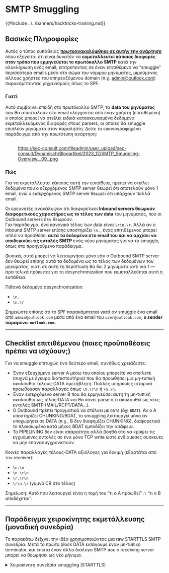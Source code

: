 # SMTP Smuggling

{{#include ../../banners/hacktricks-training.md}}

## Βασικές Πληροφορίες

Αυτός ο τύπος ευπάθειας [**πρωτοανακαλύφθηκε σε αυτήν την ανάρτηση**](https://sec-consult.com/blog/detail/smtp-smuggling-spoofing-e-mails-worldwide/) όπου εξηγείται ότι είναι δυνατόν να **εκμεταλλευτεί κάποιος διαφορές στον τρόπο που ερμηνεύεται το πρωτόκολλο SMTP** κατά την ολοκλήρωση ενός email, επιτρέποντας σε έναν επιτιθέμενο να “smuggle” περισσότερα emails μέσα στο σώμα του νόμιμου μηνύματος, μιμούμενος άλλους χρήστες του επηρεαζόμενου domain (π.χ. admin@outlook.com) παρακάμπτοντας μηχανισμούς όπως το SPF.

### Γιατί

Αυτό συμβαίνει επειδή στο πρωτόκολλο SMTP, τα **data του μηνύματος** που θα αποσταλούν στο email ελέγχονται από έναν χρήστη (επιτιθέμενο) ο οποίος μπορεί να στείλει ειδικά κατασκευασμένα δεδομένα εκμεταλλευόμενος διαφορές στους parsers, οι οποίες θα smuggle επιπλέον μηνύματα στον παραλήπτη. Δείτε το εικονογραφημένο παράδειγμα από την πρωτότυπη ανάρτηση:

<figure><img src="../../images/image (8) (1) (1) (1) (1).png" alt=""><figcaption><p><a href="https://sec-consult.com/fileadmin/user_upload/sec-consult/Dynamisch/Blogartikel/2023_12/SMTP_Smuggling-Overview__09_.png">https://sec-consult.com/fileadmin/user_upload/sec-consult/Dynamisch/Blogartikel/2023_12/SMTP_Smuggling-Overview__09_.png</a></p></figcaption></figure>

### Πώς

Για να εκμεταλλευτεί κάποιος αυτή την ευπάθεια, πρέπει να στείλει δεδομένα που ο εξερχόμενος SMTP server θεωρεί ότι αποτελούν μόνο 1 email, ενώ ο εισερχόμενος SMTP server θεωρεί ότι υπάρχουν πολλά email.

Οι ερευνητές ανακάλυψαν ότι διαφορετικοί **Inbound servers θεωρούν διαφορετικούς χαρακτήρες ως το τέλος των data** του μηνύματος, που οι Outbound servers δεν θεωρούν.\
Για παράδειγμα, ένα κανονικό τέλος των data είναι `\r\n.\r`. Αλλά αν ο Inbound SMTP server επίσης υποστηρίζει `\n.`, ένας επιτιθέμενος μπορεί απλά να προσθέσει **αυτά τα δεδομένα στο email του και να αρχίσει να υποδεικνύει τις εντολές SMTP** ενός νέου μηνύματος για να το smuggle, όπως στο προηγούμενο παράδειγμα.

Φυσικά, αυτό μπορεί να λειτουργήσει μόνο εάν ο Outbound SMTP server δεν θεωρεί επίσης αυτά τα δεδομένα ως το τέλος των δεδομένων του μηνύματος, γιατί σε αυτή τη περίπτωση θα δει 2 μηνύματα αντί για 1 — άρα τελικά πρόκειται για τη desynchronization που εκμεταλλεύεται αυτή η ευπάθεια.

Πιθανά δεδομένα desynchronization:

- `\n.`
- `\n.\r`

Σημειώστε επίσης ότι το SPF παρακάμπτεται γιατί αν smuggle ένα email από `admin@outlook.com` μέσα από ένα email του `user@outlook.com`, **ο sender παραμένει `outlook.com`.**

---

## Checklist επιτιθέμενου (ποιες προϋποθέσεις πρέπει να ισχύουν;)

Για να smuggle επιτυχώς ένα δεύτερο email, συνήθως χρειάζεστε:

- Έναν εξερχόμενο server A μέσω του οποίου μπορείτε να στείλετε (συχνά με έγκυρα διαπιστευτήρια) που θα προωθήσει μια μη‑τυπική ακολουθία τέλους‑DATA αμετάβλητη. Πολλές υπηρεσίες ιστορικά προωθούσαν παραλλαγές όπως `\n.\r\n` ή `\n.\n`.
- Έναν εισερχόμενο server B που θα ερμηνεύσει αυτή τη μη‑τυπική ακολουθία ως τέλος‑DATA και θα κάνει parse ό,τι ακολουθεί ως νέες εντολές SMTP (MAIL/RCPT/DATA...).
- Ο Outbound πρέπει πραγματικά να στέλνει με `DATA` (όχι `BDAT`). Αν ο A υποστηρίζει CHUNKING/BDAT, το smuggling λειτουργεί μόνο αν υποχωρήσει σε DATA (π.χ., B δεν διαφημίζει CHUNKING), διαφορετικά το πλαισιωμένο κατά μήκος BDAT εμποδίζει την ασάφεια.
- Το PIPELINING δεν είναι απαραίτητο αλλά βοηθά στο να κρύψει τις εγχυόμενες εντολές σε ένα μόνο TCP write ώστε ενδιάμεσες συσκευές να μην επανασυγχρονιστούν.

Κοινές παραλλαγές τέλους‑DATA αξιόλογες για δοκιμή (εξαρτάται από τον receiver):

- `\n.\n`
- `\n.\r\n`
- `\r.\r\n`
- `\r\n.\r` (γυμνό CR στο τέλος)

Σημείωση: Αυτό που λειτουργεί είναι η τομή του “τι ο A προωθεί” ∩ “τι ο B αποδέχεται”.

---

## Παράδειγμα χειροκίνητης εκμετάλλευσης (μοναδική συνεδρία)

Το παρακάτω δείχνει την ιδέα χρησιμοποιώντας μια raw STARTTLS SMTP συνεδρία. Μετά το πρώτο block DATA εισάγουμε έναν μη‑τυπικό terminator, και έπειτα έναν άλλο διάλογο SMTP που ο receiving server μπορεί να θεωρήσει ως νέο μήνυμα.

<details>
<summary>Χειροκίνητη συνεδρία smuggling (STARTTLS)</summary>
```
$ openssl s_client -starttls smtp -crlf -connect smtp.example.com:587
EHLO a.example
AUTH PLAIN <base64(\0user@example.com\0password)>
MAIL FROM:<user@example.com>
RCPT TO:<victim@target.com>
DATA
From: User <user@example.com>
To: victim <victim@target.com>
Subject: legit

hello A
\n.\r\nMAIL FROM:<admin@target.com>
RCPT TO:<victim@target.com>
DATA
From: Admin <admin@target.com>
To: victim <victim@target.com>
Subject: smuggled

hello B
\r\n.\r\n
```
If A forwards `\n.\r\n` and B accepts it as end‑of‑DATA, message “hello B” may be accepted as a second email from `admin@target.com` while passing SPF (aligned with A’s IPs).
</details>

Tip: When testing interactively, ensure `-crlf` is used so OpenSSL preserves CRLF in what you type.

---

## Automation and scanners

- hannob/smtpsmug: στέλνει ένα μήνυμα που τελειώνει με πολλαπλές κακώς διαμορφωμένες end‑of‑DATA ακολουθίες για να δείτε τι αποδέχεται ο δέκτης.
- Example: `./smtpsmug -s mail.target.com -p 25 -t victim@target.com`
- The‑Login/SMTP‑Smuggling‑Tools: scanner για τόσο την inbound όσο και την outbound πλευρά, μαζί με έναν analysis SMTP server για να δείτε ακριβώς ποιες ακολουθίες επιβιώνουν από έναν sender.
- Inbound quick check: `python3 smtp_smuggling_scanner.py victim@target.com`
- Outbound via a relay: `python3 smtp_smuggling_scanner.py YOUR@ANALYSIS.DOMAIN --outbound-smtp-server smtp.relay.com --port 587 --starttls --sender-address you@relay.com --username you@relay.com --password '...'
`

These tools help you map the A→B pairs where smuggling actually works.

---

## CHUNKING/BDAT vs DATA

- DATA uses a sentinel terminator `<CR><LF>.<CR><LF>`; οποιαδήποτε ασάφεια στον τρόπο που τα CR/LF κανονικοποιούνται ή dot‑stuffed οδηγεί σε desync.
- CHUNKING (BDAT) frames the body with an exact byte length και επομένως αποτρέπει το κλασικό smuggling. Ωστόσο, αν ο sender κάνει fallback σε DATA (επειδή ο receiver δεν διαφημίζει CHUNKING), το κλασικό smuggling γίνεται και πάλι δυνατό.

---

## Notes on affected software and fixes (for targeting)

- Postfix: prior to 3.9 το default επέτρεπε bare LFs; από 3.5.23/3.6.13/3.7.9/3.8.4 οι admins μπορούν να ενεργοποιήσουν το `smtpd_forbid_bare_newline`. Η τρέχουσα σύσταση είναι `smtpd_forbid_bare_newline = normalize` (3.8.5+/3.7.10+/3.6.14+/3.5.24+) ή να τεθεί σε `reject` για αυστηρή RFC επιβολή.
- Exim: fixed in 4.97.1 (and later) για παραλλαγές που εξαρτώνταν από mixed end‑of‑DATA sequences όταν χρησιμοποιείται DATA. Παλαιότερα 4.97/4.96 μπορεί να είναι εκμεταλλεύσιμα ανάλογα με PIPELINING/CHUNKING.
- Sendmail: fixed in 8.18; older 8.17.x αποδεχόταν μερικούς non‑standard terminators.
- Various libraries/servers (π.χ., aiosmtpd πριν την 1.4.5, κάποια vendor gateways, και συγκεκριμένα SaaS relays) είχαν παρόμοια προβλήματα; οι σύγχρονες εκδόσεις τείνουν να αποδέχονται DATA μόνο με το αυστηρό `<CR><LF>.<CR><LF>`.

Χρησιμοποιήστε τα scanners πιο πάνω για να επαληθεύσετε τη σημερινή συμπεριφορά; πολλοί vendors άλλαξαν defaults στις αρχές του 2024–2025.

---

## Tips for red team ops

- Προτιμήστε μεγάλους commodity senders για το A (ιστορικά Exchange Online, shared hosters, κ.λπ.). Εάν εξακολουθούν να προωθούν κάποιο μη‑standard EOM και είναι στο SPF του θύματος, το smuggled MAIL FROM σας θα κληρονομήσει την reputation τους.
- Εξερευνήστε τις SMTP extensions του B: EHLO banner για PIPELINING/CHUNKING; αν λείπει το CHUNKING έχετε μεγαλύτερες πιθανότητες από BDAT‑first senders. Συνδυάστε με κακώς διαμορφωμένα EOMs για probing αποδοχής.
- Παρακολουθήστε headers: το smuggled μήνυμα συνήθως θα δημιουργήσει ξεχωριστή Received αλυσίδα που ξεκινάει από το B. Το DMARC συχνά θα περνάει επειδή το MAIL FROM ευθυγραμμίζεται με το IP space του A.

---

## **References**

- [https://sec-consult.com/blog/detail/smtp-smuggling-spoofing-e-mails-worldwide/](https://sec-consult.com/blog/detail/smtp-smuggling-spoofing-e-mails-worldwide/)
- [https://www.postfix.org/smtp-smuggling.html](https://www.postfix.org/smtp-smuggling.html)

{{#include ../../banners/hacktricks-training.md}}
